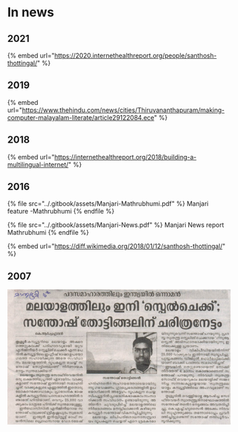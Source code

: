 # In news

## 2021

{% embed url="https://2020.internethealthreport.org/people/santhosh-thottingal/" %}

## 2019

{% embed url="https://www.thehindu.com/news/cities/Thiruvananthapuram/making-computer-malayalam-literate/article29122084.ece" %}



## 2018

{% embed url="https://internethealthreport.org/2018/building-a-multilingual-internet/" %}

## 2016

{% file src="../.gitbook/assets/Manjari-Mathrubhumi.pdf" %}
Manjari feature -Mathrubhumi
{% endfile %}

{% file src="../.gitbook/assets/Manjari-News.pdf" %}
Manjari News report Mathrubhumi
{% endfile %}

{% embed url="https://diff.wikimedia.org/2018/01/12/santhosh-thottingal/" %}

## 2007

![](../.gitbook/assets/image.png)

